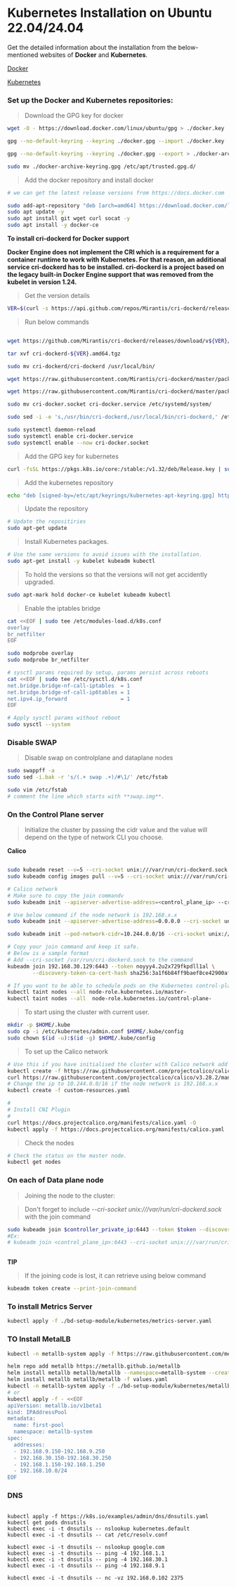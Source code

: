 ﻿# Kubernetes Installation on Ubuntu 22.04/24.04

Get the detailed information about the installation from the below-mentioned websites of **Docker** and **Kubernetes**.

[Docker](https://docs.docker.com/)

[Kubernetes](https://kubernetes.io/)

### Set up the Docker and Kubernetes repositories:

> Download the GPG key for docker

```bash
wget -O - https://download.docker.com/linux/ubuntu/gpg > ./docker.key

gpg --no-default-keyring --keyring ./docker.gpg --import ./docker.key

gpg --no-default-keyring --keyring ./docker.gpg --export > ./docker-archive-keyring.gpg

sudo mv ./docker-archive-keyring.gpg /etc/apt/trusted.gpg.d/
```

> Add the docker repository and install docker

```bash
# we can get the latest release versions from https://docs.docker.com

sudo add-apt-repository "deb [arch=amd64] https://download.docker.com/linux/ubuntu $(lsb_release -cs) stable" -y
sudo apt update -y
sudo apt install git wget curl socat -y
sudo apt install -y docker-ce

```

**To install cri-dockerd for Docker support**

**Docker Engine does not implement the CRI which is a requirement for a container runtime to work with Kubernetes. For that reason, an additional service cri-dockerd has to be installed. cri-dockerd is a project based on the legacy built-in Docker Engine support that was removed from the kubelet in version 1.24.**

> Get the version details

```bash
VER=$(curl -s https://api.github.com/repos/Mirantis/cri-dockerd/releases/latest|grep tag_name | cut -d '"' -f 4|sed 's/v//g')
```

> Run below commands

```bash

wget https://github.com/Mirantis/cri-dockerd/releases/download/v${VER}/cri-dockerd-${VER}.amd64.tgz

tar xvf cri-dockerd-${VER}.amd64.tgz

sudo mv cri-dockerd/cri-dockerd /usr/local/bin/

wget https://raw.githubusercontent.com/Mirantis/cri-dockerd/master/packaging/systemd/cri-docker.service

wget https://raw.githubusercontent.com/Mirantis/cri-dockerd/master/packaging/systemd/cri-docker.socket

sudo mv cri-docker.socket cri-docker.service /etc/systemd/system/

sudo sed -i -e 's,/usr/bin/cri-dockerd,/usr/local/bin/cri-dockerd,' /etc/systemd/system/cri-docker.service

sudo systemctl daemon-reload
sudo systemctl enable cri-docker.service
sudo systemctl enable --now cri-docker.socket

```

> Add the GPG key for kubernetes

```bash
curl -fsSL https://pkgs.k8s.io/core:/stable:/v1.32/deb/Release.key | sudo gpg --dearmor -o /etc/apt/keyrings/kubernetes-apt-keyring.gpg
```

> Add the kubernetes repository

```bash
echo "deb [signed-by=/etc/apt/keyrings/kubernetes-apt-keyring.gpg] https://pkgs.k8s.io/core:/stable:/v1.32/deb/ /" | sudo tee /etc/apt/sources.list.d/kubernetes.list
```

> Update the repository

```bash
# Update the repositiries
sudo apt-get update
```

> Install  Kubernetes packages.

```bash
# Use the same versions to avoid issues with the installation.
sudo apt-get install -y kubelet kubeadm kubectl
```

> To hold the versions so that the versions will not get accidently upgraded.

```bash
sudo apt-mark hold docker-ce kubelet kubeadm kubectl
```

> Enable the iptables bridge

```bash
cat <<EOF | sudo tee /etc/modules-load.d/k8s.conf
overlay
br_netfilter
EOF

sudo modprobe overlay
sudo modprobe br_netfilter

# sysctl params required by setup, params persist across reboots
cat <<EOF | sudo tee /etc/sysctl.d/k8s.conf
net.bridge.bridge-nf-call-iptables  = 1
net.bridge.bridge-nf-call-ip6tables = 1
net.ipv4.ip_forward                 = 1
EOF

# Apply sysctl params without reboot
sudo sysctl --system
```
### Disable SWAP
> Disable swap on controlplane and dataplane nodes

```bash
sudo swappff -a
sudo sed -i.bak -r 's/(.+ swap .+)/#\1/' /etc/fstab
```

```bash
sudo vim /etc/fstab
# comment the line which starts with **swap.img**.
```

### On the Control Plane server

> Initialize the cluster by passing the cidr value and the value will depend on the type of network CLI you choose.

**Calico**

```bash

sudo kubeadm reset --v=5 --cri-socket unix:///var/run/cri-dockerd.sock
sudo kubeadm config images pull --v=5 --cri-socket unix:///var/run/cri-dockerd.sock

# Calico network
# Make sure to copy the join commandv
sudo kubeadm init --apiserver-advertise-address=<control_plane_ip> --cri-socket unix:///var/run/containerd/containerd.sock  --pod-network-cidr=192.168.0.0/16

# Use below command if the node network is 192.168.x.x
sudo kubeadm init --apiserver-advertise-address=0.0.0.0 --cri-socket unix:///var/run/cri-dockerd.sock  --pod-network-cidr=10.244.0.0/16

sudo kubeadm init --pod-network-cidr=10.244.0.0/16 --cri-socket unix:///var/run/cri-dockerd.sock --v=5

# Copy your join command and keep it safe.
# Below is a sample format
# Add --cri-socket /var/run/cri-dockerd.sock to the command
kubeadm join 192.168.30.129:6443 --token noyyy4.2u2x729fkpdll1al \
        --discovery-token-ca-cert-hash sha256:3a1f6b84ff9baef8ce42900afffa3a1d8e462d1c0bce7c4119ef19ac7bce8ad7

# If you want to be able to schedule pods on the Kubernetes control-plane node, you need to remove a taint on the master nodes.
kubectl taint nodes --all node-role.kubernetes.io/master-
kubectl taint nodes --all  node-role.kubernetes.io/control-plane-

```

> To start using the cluster with current user.

```bash
mkdir -p $HOME/.kube
sudo cp -i /etc/kubernetes/admin.conf $HOME/.kube/config
sudo chown $(id -u):$(id -g) $HOME/.kube/config
```

> To set up the Calico network

```bash
# Use this if you have initialised the cluster with Calico network add on.
kubectl create -f https://raw.githubusercontent.com/projectcalico/calico/v3.28.2/manifests/tigera-operator.yaml
curl https://raw.githubusercontent.com/projectcalico/calico/v3.28.2/manifests/custom-resources.yaml -O
# Change the ip to 10.244.0.0/16 if the node network is 192.168.x.x
kubectl create -f custom-resources.yaml

#
# Install CNI Plugin
#
curl https://docs.projectcalico.org/manifests/calico.yaml -O
kubectl apply -f https://docs.projectcalico.org/manifests/calico.yaml

```

> Check the nodes

```bash
# Check the status on the master node.
kubectl get nodes
```

### On each of Data plane node

> Joining the node to the cluster:

> Don't forget to include *--cri-socket unix:///var/run/cri-dockerd.sock* with the join command

```bash
sudo kubeadm join $controller_private_ip:6443 --token $token --discovery-token-ca-cert-hash $hash
#Ex:
# kubeadm join <control_plane_ip>:6443 --cri-socket unix:///var/run/cri-dockerd.sock --token 31rvbl.znk703hbelja7qbx --discovery-token-ca-cert-hash sha256:3dd5f401d1c86be4axxxxxxxxxx61ce965f5xxxxxxxxxxf16cb29a89b96c97dd
```


```bash

```

**TIP**
> If the joining code is lost, it can retrieve using below command

```bash
kubeadm token create --print-join-command
```

### To install Metrics Server

```bash
kubectl apply -f ./bd-setup-module/kubernetes/metrics-server.yaml
```

### TO Install MetalLB
```bash
kubectl -n metallb-system apply -f https://raw.githubusercontent.com/metallb/metallb/v0.14.9/config/manifests/metallb-native.yaml

helm repo add metallb https://metallb.github.io/metallb
helm install metallb metallb/metallb --namespace=metallb-system --create-namespace=true
helm install metallb metallb/metallb -f values.yaml 
kubectl -n metallb-system apply -f ./bd-setup-module/kubernetes/metallb-address-pool.yaml
# or
kubectl apply -f - <<EOF
apiVersion: metallb.io/v1beta1
kind: IPAddressPool
metadata:
  name: first-pool
  namespace: metallb-system
spec:
  addresses:
  - 192.168.9.150-192.168.9.250
  - 192.168.30.150-192.168.30.250
  - 192.168.1.150-192.168.1.250
  - 192.168.10.0/24
EOF  
```

### DNS
```shell

kubectl apply -f https://k8s.io/examples/admin/dns/dnsutils.yaml
kubectl get pods dnsutils
kubectl exec -i -t dnsutils -- nslookup kubernetes.default
kubectl exec -i -t dnsutils -- cat /etc/resolv.conf

kubectl exec -i -t dnsutils -- nslookup google.com
kubectl exec -i -t dnsutils -- ping -4 192.168.1.1
kubectl exec -i -t dnsutils -- ping -4 192.168.30.1
kubectl exec -i -t dnsutils -- ping -4 192.168.9.1

kubectl exec -i -t dnsutils -- nc -vz 192.168.0.102 2375
```